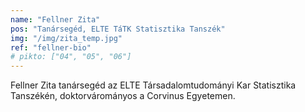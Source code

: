 ```yaml
---
name: "Fellner Zita"
pos: "Tanársegéd, ELTE TáTK Statisztika Tanszék"
img: "/img/zita_temp.jpg"
ref: "fellner-bio"
# pikto: ["04", "05", "06"]
---
```


Fellner Zita tanársegéd az ELTE Társadalomtudományi Kar Statisztika Tanszékén, doktorvárományos a Corvinus Egyetemen.
